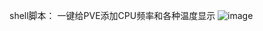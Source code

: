 shell脚本：
一键给PVE添加CPU频率和各种温度显示
![image](https://raw.githubusercontent.com/a904055262/PVE-Temp-CPUFRE-NVME/main/2023-01-11_030039.jpg)
